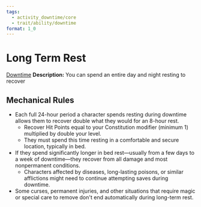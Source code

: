 ```yaml
---
tags:
  - activity_downtime/core
  - trait/ability/downtime
format: 1_0
---
```

# Long Term Rest

[Downtime](Downtime.md "Action & Ability Trait")
**Description:** You can spend an entire day and night resting to recover

## Mechanical Rules

- Each full 24-hour period a character spends resting during downtime allows them to recover double what they would for an 8-hour rest.
	- Recover Hit Points equal to your Constitution modifier (minimum 1) multiplied by double your level.
	- They must spend this time resting in a comfortable and secure location, typically in bed.
- If they spend significantly longer in bed rest—usually from a few days to a week of downtime—they recover from all damage and most nonpermanent conditions.
	- Characters affected by diseases, long-lasting poisons, or similar afflictions might need to continue attempting saves during downtime.
- Some curses, permanent injuries, and other situations that require magic or special care to remove don't end automatically during long-term rest.